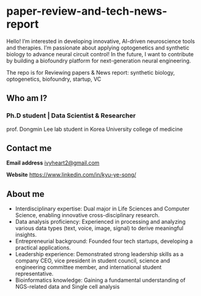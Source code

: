 # paper-review-and-tech-news-report

Hello! I’m interested in developing innovative, AI-driven neuroscience tools and therapies. 
I’m passionate about applying optogenetics and synthetic biology to advance neural circuit control!
In the future, I want to contribute by building a biofoundry platform for next-generation neural engineering.

The repo is for 
Reviewing papers &amp; News report: synthetic biology, optogenetics, biofoundry, startup, VC


## Who am I?

### Ph.D student | Data Scientist & Researcher
prof. Dongmin Lee lab student in Korea University college of medicine

## **Contact me**
**Email address**
ivyheart2@gmail.com

**Website**
https://www.linkedin.com/in/kyu-ye-song/


## About me

- Interdisciplinary expertise: Dual major in Life Sciences and Computer Science, enabling innovative cross-disciplinary research.
- Data analysis proficiency: Experienced in processing and analyzing various data types (text, voice, image, signal) to derive meaningful insights.
- Entrepreneurial background: Founded four tech startups, developing a practical applications.
- Leadership experience: Demonstrated strong leadership skills as a company CEO, vice president in student council, science and engineering committee member, and international student representative.
- Bioinformatics knowledge: Gaining a fundamental understanding of NGS-related data and Single cell analysis


